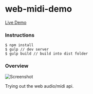 # web-midi-demo

[Live Demo](http://webmidi.samlau.us/)

### Instructions
```
$ npm install
$ gulp // dev server
$ gulp build // build into dist folder
```

### Overview

![Screenshot](https://raw.githubusercontent.com/esayemm/web-midi-demo/master/screenshot/screenshot.png)

Trying out the web audio/midi api.
